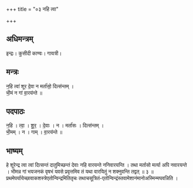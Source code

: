 +++
title = "०३ नहि त्वा"

+++
## अधिमन्त्रम्
इन्द्रः। कुसीदी काण्वः। गायत्री।

## मन्त्रः
न॒हि त्वा॑ शूर दे॒वा न मर्ता॑सो॒ दित्स॑न्तम् ।  
भी॒मं न गां वा॒रय॑न्ते ॥

## पदपाठः
न॒हि । त्वा॒ । शू॒र॒ । दे॒वाः । न । मर्ता॑सः । दित्स॑न्तम् ।  
भी॒मम् । न । गाम् । वा॒रय॑न्ते ॥

## भाष्यम्
हे शूरेन्द्र त्वा त्वां दित्सन्तं दातुमिच्छन्तं देवाः नहि वारयन्ते ननिवारयन्ति । तथा मर्तासो मर्त्या अपि नवारयन्ते । भीमन्न गां भयजनकं वृषभं यवसे प्रवृत्तमिव तं यथा वारयितुं न शक्नुवन्ति तद्वत् ॥ ३ ॥ प्रथमेपर्यायेच्छावाकशस्त्रेएतोन्विन्द्रमितितृचः तथाचसूत्रितं-एतोन्विन्द्रंस्तवामेशानंमानोअस्मिन्मघवन्निति ।